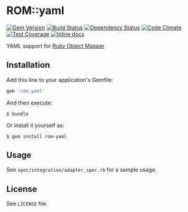 [gem]: https://rubygems.org/gems/rom-yaml
[travis]: https://travis-ci.org/rom-rb/rom-yaml
[gemnasium]: https://gemnasium.com/rom-rb/rom-yaml
[codeclimate]: https://codeclimate.com/github/rom-rb/rom-yaml
[inchpages]: http://inch-ci.org/github/rom-rb/rom-yaml

# ROM::yaml

[![Gem Version](https://badge.fury.io/rb/rom-yaml.svg)][gem]
[![Build Status](https://travis-ci.org/rom-rb/rom-yaml.svg?branch=master)][travis]
[![Dependency Status](https://gemnasium.com/rom-rb/rom-yaml.png)][gemnasium]
[![Code Climate](https://codeclimate.com/github/rom-rb/rom-yaml/badges/gpa.svg)][codeclimate]
[![Test Coverage](https://codeclimate.com/github/rom-rb/rom-yaml/badges/coverage.svg)][codeclimate]
[![Inline docs](http://inch-ci.org/github/rom-rb/rom-yaml.svg?branch=master)][inchpages]

YAML support for [Ruby Object Mapper](https://github.com/rom-rb/rom)

## Installation

Add this line to your application's Gemfile:

```ruby
gem 'rom-yaml'
```

And then execute:

    $ bundle

Or install it yourself as:

    $ gem install rom-yaml

## Usage

See `spec/integration/adapter_spec.rb` for a sample usage.

## License

See `LICENSE` file.
